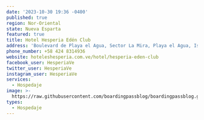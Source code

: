 ```yaml
---
date: '2023-10-30 19:36 -0400'
published: true
region: Nor-Oriental
state: Nueva Esparta
featured: true
title: Hotel Hesperia Edén Club
address: 'Boulevard de Playa el Agua, Sector La Mira, Playa el Agua, Isla Margarita'
phone_number: +58 424 8314936
website: hoteleshesperia.com.ve/hotel/hesperia-eden-club
facebook_user: HesperiaVe
twitter_user: HesperiaVe
instagram_user: HesperiaVe
services:
  - Hospedaje
image: >-
  https://raw.githubusercontent.com/boardingpassblog/boardingpassblog.github.io/main/assets/images/HOTEL-HESPERIA.jpg
types:
  - Hospedaje
---
```

